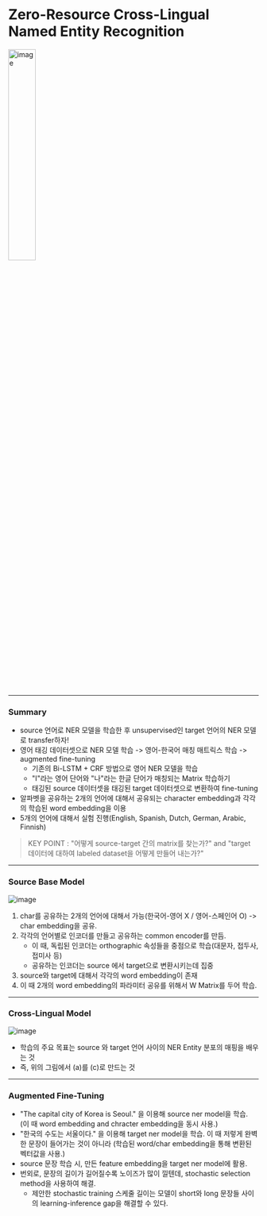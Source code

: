 # Zero-Resource Cross-Lingual Named Entity Recognition

<img width="33%" alt="image" src="https://user-images.githubusercontent.com/41967014/172783205-663af5e1-53b9-4584-8dcb-33a9d5e1d32b.png">

*******
### Summary
- source 언어로 NER 모델을 학습한 후 unsupervised인 target 언어의 NER 모델로 transfer하자!
- 영어 태깅 데이터셋으로 NER 모델 학습 -> 영어-한국어 매칭 매트릭스 학습 -> augmented fine-tuning
  - 기존의 Bi-LSTM + CRF 방법으로 영어 NER 모델을 학습
  - "I"라는 영어 단어와 "나"라는 한글 단어가 매칭되는 Matrix 학습하기
  - 태깅된 source 데이터셋을 태깅된 target 데이터셋으로 변환하여 fine-tuning
- 알파벳을 공유하는 2개의 언어에 대해서 공유되는 character embedding과 각각의 학습된 word embedding을 이용
- 5개의 언어에 대해서 실험 진행(English, Spanish, Dutch, German, Arabic, Finnish)
> KEY POINT : "어떻게 source-target 간의 matrix를 찾는가?" and "target 데이터에 대하여 labeled dataset을 어떻게 만들어 내는가?"

*******
### Source Base Model
![image](https://user-images.githubusercontent.com/41967014/172803378-0d33c383-78d2-4423-a45d-c09461de3980.png)
1. char를 공유하는 2개의 언어에 대해서 가능(한국어-영어 X / 영어-스페인어 O) -> char embedding을 공유.
2. 각각의 언어별로 인코더를 만들고 공유하는 common encoder를 만듬.
   - 이 때, 독립된 인코더는 orthographic 속성들을 중점으로 학습(대문자, 접두사, 접미사 등)
   - 공유하는 인코더는 source 에서 target으로 변환시키는데 집중
3. source와 target에 대해서 각각의 word embedding이 존재
4. 이 때 2개의 word embedding의 파라미터 공유를 위해서 W Matrix를 두어 학습.

*******
### Cross-Lingual Model
![image](https://user-images.githubusercontent.com/41967014/172858632-e191a3ec-e70d-40ab-b8ac-6f688f824f59.png)
- 학습의 주요 목표는 source 와 target 언어 사이의 NER Entity 분포의 매핑을 배우는 것
- 즉, 위의 그림에서 (a)를 (c)로 만드는 것





*******
### Augmented Fine-Tuning
- "The capital city of Korea<LOC> is Seoul<LOC>." 을 이용해 source ner model을 학습. (이 때 word embedding and chracter embedding을 동시 사용.)
- "한국<LOC>의 수도는 서울<LOC>이다." 을 이용해 target ner model을 학습. 이 때 저렇게 완벽한 문장이 들어가는 것이 아니라 (학습된 word/char embedding을 통해 변환된 벡터값을 사용.)
- source 문장 학습 시, 만든 feature embedding을 target ner model에 활용.
- 번외로, 문장의 길이가 길어질수록 노이즈가 많이 낄텐데, stochastic selection method을 사용하여 해결.
  - 제안한 stochastic training 스케줄 길이는 모델이 short와 long 문장들 사이의 learning-inference gap을 해결할 수 있다.
